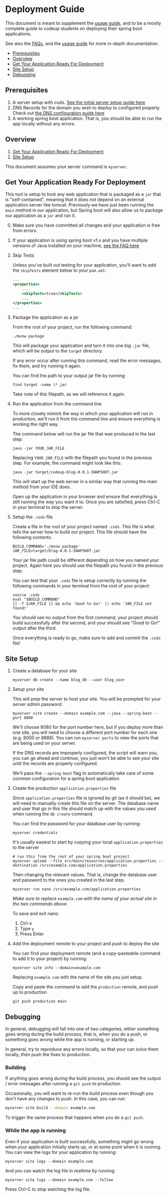 # Deployment Guide

This document is meant to supplement the [usage guide](usage.md), and to be a
mostly complete guide to codeup students on deploying their spring boot
applications.

See also the [FAQs](faq.md), and the [usage guide](usage.md) for more in-depth
documentation.

* [Prerequisites](#prerequisites)
* [Overview](#overview)
* [Get Your Application Ready For Deployment](#get-your-application-ready-for-deployment)
* [Site Setup](#site-setup)
* [Debugging](#debugging)

## Prerequisites

1. A server setup with cods. [See the initial server setup guide
   here](initial-server-setup.md)
1. DNS Records for the domain you wish to deploy to configured properly. Check
   out [the DNS configuration guide here](dns-configuration.md)
1. A working spring boot application. That is, you should be able to run the app
   locally without any errors.

## Overview

1. [Get Your Application Ready For Deployment](#get-your-application-ready-for-deployment)
1. [Site Setup](#site-setup)

This document assumes your server command is `myserver`.

## Get Your Application Ready For Deployment

This tool is setup to host any web application that is packaged as a `jar` that
is "self-contained", meaning that it does not depend on an external application
server like tomcat. Previously we have just been running the `main` method in
our application, but Spring boot will also allow us to package our application
as a `jar` and run it.

0. Make sure you have committed all changes and your application is free from
   errors.

1. If your application is using spring boot v1.x and you have multiple versions
   of Java installed on your machine, [see the FAQ
   here](faq.md#do-i-need-to-do-anything-differently-if-i-have-multiple-java-installations)

1. Skip Tests

    Unless you've built out testing for your application, you'll want to add the
    `skipTests` element below to your `pom.xml`:

    ```xml
    ...
	<properties>
        ...
        <skipTests>true</skipTests>
        ...
	</properties>
    ...
    ```

1. Package the application as a jar

    From the root of your project, run the following command:

    ```
    ./mvnw package
    ```

    This will package your application and turn it into one big `.jar` file,
    which will be output to the `target` directory.

    If any error occur after running this command, read the error messages, fix
    them, and try running it again.

    You can find the path to your output jar file by running:

    ```
    find target -name \*.jar
    ```

    Take note of this filepath, as we will reference it again.

1. Run the application from the command line

    To more closely mimick the way in which your application will run in
    production, we'll run it from the command line and ensure everything is
    working the right way.

    The command below will run the jar file that was produced in the last step:

    ```
    java -jar YOUR_JAR_FILE
    ```

    Replacing `YOUR_JAR_FILE` with the filepath you found in the previous step.
    For example, the command might look like this:

    ```
    java -jar target/codeup-blog-0.0.1-SNAPSHOT.jar
    ```

    This will start up the web server in a similar way that running the main
    method from your IDE does.

    Open up the application in your browser and ensure that everything is still
    running the way you want it to. Once you are satisfied, press Ctrl-C in your
    terminal to stop the server.

1. Setup the `.cods` file

    Create a file in the root of your project named `.cods`. This file
    is what tells the server how to build our project. This file should have the
    following contents:

    ```
    BUILD_COMMAND='./mvnw package'
    JAR_FILE=target/blog-0.0.1-SNAPSHOT.jar
    ```

    Your jar file path could be different depending on how you named your
    project. Again here you should use the filepath you found in the previous
    step.

    You can test that your `.cods` file is setup correctly by running the
    following commands in your terminal from the root of your project:

    ```
    source .cods
    eval "$BUILD_COMMAND"
    [[ -f $JAR_FILE ]] && echo 'Good to Go!' || echo 'JAR_FILE not found!'
    ```

    You should see no output from the first command, your project should build
    successfully after the second, and your should see "Good to Go!" output
    after the third.

    Once everything is ready to go, make sure to add and commit the
    `.cods` file!

## Site Setup

1. Create a database for your site

    ```
    myserver db create --name blog_db --user blog_user
    ```

1. Setup your site

    This will prep the server to host your site. You will be prompted for your
    *server admin* password.

    ```
    myserver site create --domain example.com --java --spring-boot --port 8080
    ```

    We'll choose 8080 for the port number here, but if you deploy more than one
    site, you will need to choose a different port number for each one (e.g.
    8000 or 8888). You can run `myserver ports` to view the ports that are being
    used on your server.

    If the DNS records are improperly configured, the script will warn you, you
    can go ahead and continue, you just won't be able to see your site until the
    records are properly configured.

    We'll pass the `--spring-boot` flag to automatically take care of some
    common configuration for a spring boot application.

1. Create the production `application.properties` file

    Since `application.properties` file is ignored by git (as it should be), we
    will need to manually create this file on the server. The database name and
    user that go in this file should match up with the values you used when
    running the `db create` command.

    You can find the password for your database user by running:

    ```
    myserver credentials
    ```

    It's usually easiest to start by copying your local `application.properties`
    to the server

    ```
    # run this from the root of your spring boot project
    myserver upload --file src/main/resources/application.properties --destination /srv/example.com/application.properties
    ```

    Then changing the relevant values. That is, change the database user and
    password to the ones you created in the last step.

    ```
    myserver run nano /srv/example.com/application.properties
    ```

    *Make sure to replace `example.com` with the name of your actual site in the
    two commands above.*

    To save and exit nano:

    1. Ctrl-x
    1. Type `y`
    1. Press Enter

1. Add the deployment remote to your project and push to deploy the site

    You can find your deployment remote (and a copy-pasteable command to add it
    to your project) by running:

    ```
    myserver site info --domain=example.com
    ```

    Replacing `example.com` with the name of the site you just setup.

    Copy and paste the command to add the `production` remote, and push up to
    production

    ```
    git push production main
    ```

## Debugging

In general, debugging will fall into one of two categories, either something
goes wrong during the build process, that is, when you do a push, or something
goes wrong while the app is running, or starting up.

In general, try to reproduce any errors locally, so that your can solve them
locally, then push the fixes to production.

### Building

If anything goes wrong during the build process, you should see the output /
error messages after running a `git push` to production.

Occasionally, you will want to re-run the build process even though you don't
have any changes to push. In this case, you can run:

```bash
myserver site build --domain example.com
```

To trigger the same process that happens when you do a `git push`.

### While the app is running

Even if your application is built successfully, something might go wrong when
your application initially starts up, or at some point when it is running. You
can view the logs for your application by running:

```
myserver site logs --domain example.com
```

And you can watch the log file in realtime by running:

```
myserver site logs --domain example.com --follow
```

Press Ctrl-C to stop watching the log file.
